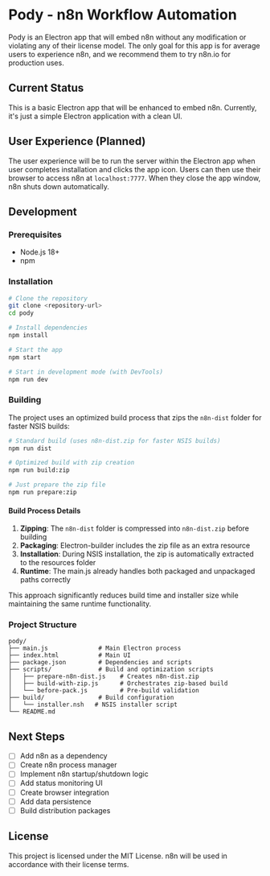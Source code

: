 # Pody - n8n Workflow Automation

Pody is an Electron app that will embed n8n without any modification or violating any of their license model. The only goal for this app is for average users to experience n8n, and we recommend them to try n8n.io for production uses.

## Current Status

This is a basic Electron app that will be enhanced to embed n8n. Currently, it's just a simple Electron application with a clean UI.

## User Experience (Planned)

The user experience will be to run the server within the Electron app when user completes installation and clicks the app icon. Users can then use their browser to access n8n at `localhost:7777`. When they close the app window, n8n shuts down automatically.

## Development

### Prerequisites

- Node.js 18+ 
- npm

### Installation

```bash
# Clone the repository
git clone <repository-url>
cd pody

# Install dependencies
npm install

# Start the app
npm start

# Start in development mode (with DevTools)
npm run dev
```

### Building

The project uses an optimized build process that zips the `n8n-dist` folder for faster NSIS builds:

```bash
# Standard build (uses n8n-dist.zip for faster NSIS builds)
npm run dist

# Optimized build with zip creation
npm run build:zip

# Just prepare the zip file
npm run prepare:zip
```

#### Build Process Details

1. **Zipping**: The `n8n-dist` folder is compressed into `n8n-dist.zip` before building
2. **Packaging**: Electron-builder includes the zip file as an extra resource
3. **Installation**: During NSIS installation, the zip is automatically extracted to the resources folder
4. **Runtime**: The main.js already handles both packaged and unpackaged paths correctly

This approach significantly reduces build time and installer size while maintaining the same runtime functionality.

### Project Structure

```
pody/
├── main.js              # Main Electron process
├── index.html           # Main UI
├── package.json         # Dependencies and scripts
├── scripts/             # Build and optimization scripts
│   ├── prepare-n8n-dist.js    # Creates n8n-dist.zip
│   ├── build-with-zip.js      # Orchestrates zip-based build
│   └── before-pack.js         # Pre-build validation
├── build/               # Build configuration
│   └── installer.nsh   # NSIS installer script
└── README.md
```

## Next Steps

- [ ] Add n8n as a dependency
- [ ] Create n8n process manager
- [ ] Implement n8n startup/shutdown logic
- [ ] Add status monitoring UI
- [ ] Create browser integration
- [ ] Add data persistence
- [ ] Build distribution packages

## License

This project is licensed under the MIT License. n8n will be used in accordance with their license terms.